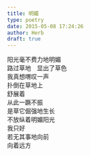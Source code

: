 ```yaml
---  
title: 明媚  
type: poetry  
date: 2015-05-08 17:24:26  
author: Herb  
draft: true
---  
```

阳光毫不费力地明媚  
路过草地　显出了草色  
我真想喟叹一声  
扑倒在草地上  
舒展着  
从此一蹶不振  
是草它倔强地生长  
不放纵着明媚阳光  
我只好  
若无其事地向前  
向着远方
